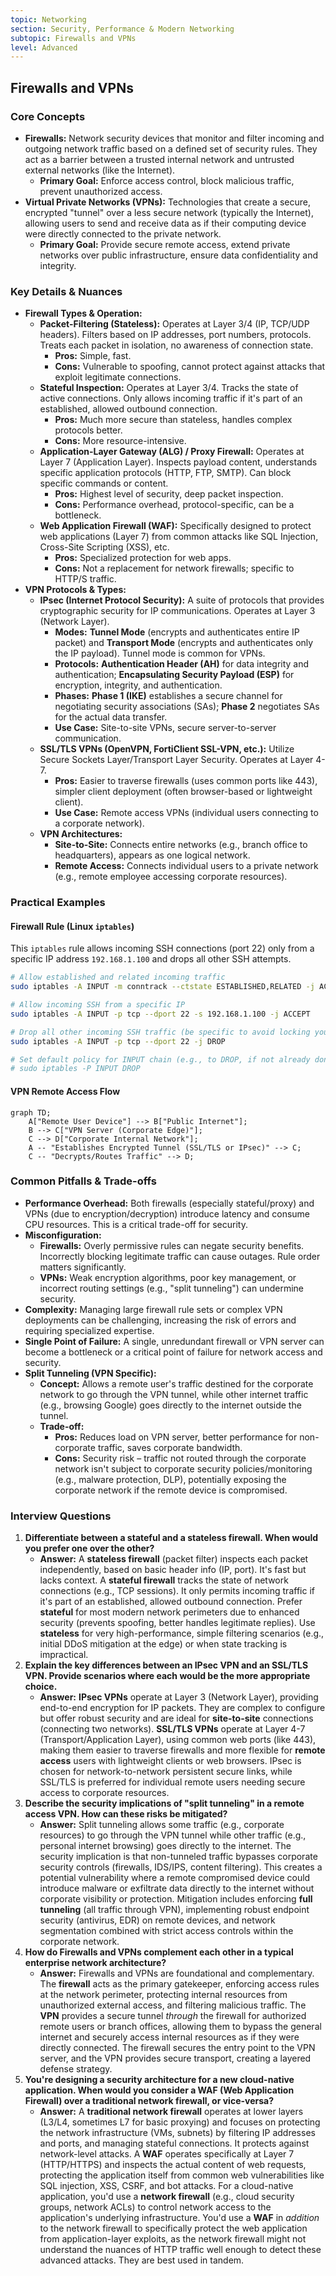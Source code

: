 ```yaml
---
topic: Networking
section: Security, Performance & Modern Networking
subtopic: Firewalls and VPNs
level: Advanced
---
```


## Firewalls and VPNs
### Core Concepts

*   **Firewalls:** Network security devices that monitor and filter incoming and outgoing network traffic based on a defined set of security rules. They act as a barrier between a trusted internal network and untrusted external networks (like the Internet).
    *   **Primary Goal:** Enforce access control, block malicious traffic, prevent unauthorized access.
*   **Virtual Private Networks (VPNs):** Technologies that create a secure, encrypted "tunnel" over a less secure network (typically the Internet), allowing users to send and receive data as if their computing device were directly connected to the private network.
    *   **Primary Goal:** Provide secure remote access, extend private networks over public infrastructure, ensure data confidentiality and integrity.

### Key Details & Nuances

*   **Firewall Types & Operation:**
    *   **Packet-Filtering (Stateless):** Operates at Layer 3/4 (IP, TCP/UDP headers). Filters based on IP addresses, port numbers, protocols. Treats each packet in isolation, no awareness of connection state.
        *   **Pros:** Simple, fast.
        *   **Cons:** Vulnerable to spoofing, cannot protect against attacks that exploit legitimate connections.
    *   **Stateful Inspection:** Operates at Layer 3/4. Tracks the state of active connections. Only allows incoming traffic if it's part of an established, allowed outbound connection.
        *   **Pros:** Much more secure than stateless, handles complex protocols better.
        *   **Cons:** More resource-intensive.
    *   **Application-Layer Gateway (ALG) / Proxy Firewall:** Operates at Layer 7 (Application Layer). Inspects payload content, understands specific application protocols (HTTP, FTP, SMTP). Can block specific commands or content.
        *   **Pros:** Highest level of security, deep packet inspection.
        *   **Cons:** Performance overhead, protocol-specific, can be a bottleneck.
    *   **Web Application Firewall (WAF):** Specifically designed to protect web applications (Layer 7) from common attacks like SQL Injection, Cross-Site Scripting (XSS), etc.
        *   **Pros:** Specialized protection for web apps.
        *   **Cons:** Not a replacement for network firewalls; specific to HTTP/S traffic.
*   **VPN Protocols & Types:**
    *   **IPsec (Internet Protocol Security):** A suite of protocols that provides cryptographic security for IP communications. Operates at Layer 3 (Network Layer).
        *   **Modes:** **Tunnel Mode** (encrypts and authenticates entire IP packet) and **Transport Mode** (encrypts and authenticates only the IP payload). Tunnel mode is common for VPNs.
        *   **Protocols:** **Authentication Header (AH)** for data integrity and authentication; **Encapsulating Security Payload (ESP)** for encryption, integrity, and authentication.
        *   **Phases:** **Phase 1 (IKE)** establishes a secure channel for negotiating security associations (SAs); **Phase 2** negotiates SAs for the actual data transfer.
        *   **Use Case:** Site-to-site VPNs, secure server-to-server communication.
    *   **SSL/TLS VPNs (OpenVPN, FortiClient SSL-VPN, etc.):** Utilize Secure Sockets Layer/Transport Layer Security. Operates at Layer 4-7.
        *   **Pros:** Easier to traverse firewalls (uses common ports like 443), simpler client deployment (often browser-based or lightweight client).
        *   **Use Case:** Remote access VPNs (individual users connecting to a corporate network).
    *   **VPN Architectures:**
        *   **Site-to-Site:** Connects entire networks (e.g., branch office to headquarters), appears as one logical network.
        *   **Remote Access:** Connects individual users to a private network (e.g., remote employee accessing corporate resources).

### Practical Examples

#### Firewall Rule (Linux `iptables`)

This `iptables` rule allows incoming SSH connections (port 22) only from a specific IP address `192.168.1.100` and drops all other SSH attempts.

```sh
# Allow established and related incoming traffic
sudo iptables -A INPUT -m conntrack --ctstate ESTABLISHED,RELATED -j ACCEPT

# Allow incoming SSH from a specific IP
sudo iptables -A INPUT -p tcp --dport 22 -s 192.168.1.100 -j ACCEPT

# Drop all other incoming SSH traffic (be specific to avoid locking yourself out)
sudo iptables -A INPUT -p tcp --dport 22 -j DROP

# Set default policy for INPUT chain (e.g., to DROP, if not already done, requires careful planning)
# sudo iptables -P INPUT DROP
```

#### VPN Remote Access Flow

```mermaid
graph TD;
    A["Remote User Device"] --> B["Public Internet"];
    B --> C["VPN Server (Corporate Edge)"];
    C --> D["Corporate Internal Network"];
    A -- "Establishes Encrypted Tunnel (SSL/TLS or IPsec)" --> C;
    C -- "Decrypts/Routes Traffic" --> D;
```

### Common Pitfalls & Trade-offs

*   **Performance Overhead:** Both firewalls (especially stateful/proxy) and VPNs (due to encryption/decryption) introduce latency and consume CPU resources. This is a critical trade-off for security.
*   **Misconfiguration:**
    *   **Firewalls:** Overly permissive rules can negate security benefits. Incorrectly blocking legitimate traffic can cause outages. Rule order matters significantly.
    *   **VPNs:** Weak encryption algorithms, poor key management, or incorrect routing settings (e.g., "split tunneling") can undermine security.
*   **Complexity:** Managing large firewall rule sets or complex VPN deployments can be challenging, increasing the risk of errors and requiring specialized expertise.
*   **Single Point of Failure:** A single, unredundant firewall or VPN server can become a bottleneck or a critical point of failure for network access and security.
*   **Split Tunneling (VPN Specific):**
    *   **Concept:** Allows a remote user's traffic destined for the corporate network to go through the VPN tunnel, while other internet traffic (e.g., browsing Google) goes directly to the internet outside the tunnel.
    *   **Trade-off:**
        *   **Pros:** Reduces load on VPN server, better performance for non-corporate traffic, saves corporate bandwidth.
        *   **Cons:** Security risk – traffic not routed through the corporate network isn't subject to corporate security policies/monitoring (e.g., malware protection, DLP), potentially exposing the corporate network if the remote device is compromised.

### Interview Questions

1.  **Differentiate between a stateful and a stateless firewall. When would you prefer one over the other?**
    *   **Answer:** A **stateless firewall** (packet filter) inspects each packet independently, based on basic header info (IP, port). It's fast but lacks context. A **stateful firewall** tracks the state of network connections (e.g., TCP sessions). It only permits incoming traffic if it's part of an established, allowed outbound connection. Prefer **stateful** for most modern network perimeters due to enhanced security (prevents spoofing, better handles legitimate replies). Use **stateless** for very high-performance, simple filtering scenarios (e.g., initial DDoS mitigation at the edge) or when state tracking is impractical.
2.  **Explain the key differences between an IPsec VPN and an SSL/TLS VPN. Provide scenarios where each would be the more appropriate choice.**
    *   **Answer:** **IPsec VPNs** operate at Layer 3 (Network Layer), providing end-to-end encryption for IP packets. They are complex to configure but offer robust security and are ideal for **site-to-site** connections (connecting two networks). **SSL/TLS VPNs** operate at Layer 4-7 (Transport/Application Layer), using common web ports (like 443), making them easier to traverse firewalls and more flexible for **remote access** users with lightweight clients or web browsers. IPsec is chosen for network-to-network persistent secure links, while SSL/TLS is preferred for individual remote users needing secure access to corporate resources.
3.  **Describe the security implications of "split tunneling" in a remote access VPN. How can these risks be mitigated?**
    *   **Answer:** Split tunneling allows some traffic (e.g., corporate resources) to go through the VPN tunnel while other traffic (e.g., personal internet browsing) goes directly to the internet. The security implication is that non-tunneled traffic bypasses corporate security controls (firewalls, IDS/IPS, content filtering). This creates a potential vulnerability where a remote compromised device could introduce malware or exfiltrate data directly to the internet without corporate visibility or protection. Mitigation includes enforcing **full tunneling** (all traffic through VPN), implementing robust endpoint security (antivirus, EDR) on remote devices, and network segmentation combined with strict access controls within the corporate network.
4.  **How do Firewalls and VPNs complement each other in a typical enterprise network architecture?**
    *   **Answer:** Firewalls and VPNs are foundational and complementary. The **firewall** acts as the primary gatekeeper, enforcing access rules at the network perimeter, protecting internal resources from unauthorized external access, and filtering malicious traffic. The **VPN** provides a secure tunnel *through* the firewall for authorized remote users or branch offices, allowing them to bypass the general internet and securely access internal resources as if they were directly connected. The firewall secures the entry point to the VPN server, and the VPN provides secure transport, creating a layered defense strategy.
5.  **You're designing a security architecture for a new cloud-native application. When would you consider a WAF (Web Application Firewall) over a traditional network firewall, or vice-versa?**
    *   **Answer:** A **traditional network firewall** operates at lower layers (L3/L4, sometimes L7 for basic proxying) and focuses on protecting the network infrastructure (VMs, subnets) by filtering IP addresses and ports, and managing stateful connections. It protects against network-level attacks. A **WAF** operates specifically at Layer 7 (HTTP/HTTPS) and inspects the actual content of web requests, protecting the application itself from common web vulnerabilities like SQL injection, XSS, CSRF, and bot attacks. For a cloud-native application, you'd use a **network firewall** (e.g., cloud security groups, network ACLs) to control network access to the application's underlying infrastructure. You'd use a **WAF** in *addition* to the network firewall to specifically protect the web application from application-layer exploits, as the network firewall might not understand the nuances of HTTP traffic well enough to detect these advanced attacks. They are best used in tandem.